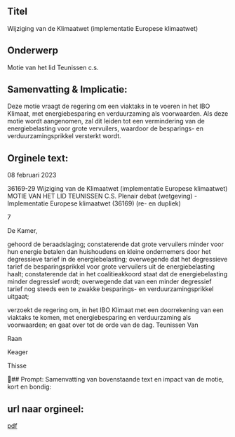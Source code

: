 ## Titel
Wijziging van de Klimaatwet (implementatie Europese klimaatwet)
## Onderwerp
Motie van het lid Teunissen c.s.
## Samenvatting & Implicatie:

Deze motie vraagt de regering om een viaktaks in te voeren in het IBO Klimaat, met energiebesparing en verduurzaming als voorwaarden. Als deze motie wordt aangenomen, zal dit leiden tot een vermindering van de energiebelasting voor grote vervuilers, waardoor de besparings- en verduurzamingsprikkel versterkt wordt.
## Orginele text:


08 februari 2023

36169-29
Wijziging van de Klimaatwet (implementatie Europese klimaatwet)
MOTIE VAN HET LID TEUNISSEN C.S.
Plenair debat (wetgeving) - Implementatie Europese klimaatwet (36169) (re- en dupliek)

7

De Kamer,

gehoord de beraadslaging;
constaterende dat grote vervuilers minder voor hun energie betalen dan
huishoudens en kleine ondernemers door het degressieve tarief in de
energiebelasting;
overwegende dat het degressieve tarief de besparingsprikkel voor grote
vervuilers uit de energiebelasting haalt;
constaterende dat in het coalitieakkoord staat dat de energiebelasting minder
degressief wordt;
overwegende dat van een minder degressief tarief nog steeds een te zwakke
besparings- en verduurzamingsprikkel uitgaat;

verzoekt de regering om, in het IBO Klimaat met een doorrekening van een
viaktaks te komen, met energiebesparing en verduurzaming als voorwaarden;
en gaat over tot de orde van de dag.
Teunissen
Van

Raan

Keager

Thisse

## Prompt:
Samenvatting van bovenstaande text en impact van de motie, kort en bondig:

## url naar orgineel:
[pdf](https://gegevensmagazijn.tweedekamer.nl/OData/v4/2.0/Document(ce1c755b-5bdc-45f5-8f94-8175e82598ef)/resource)
